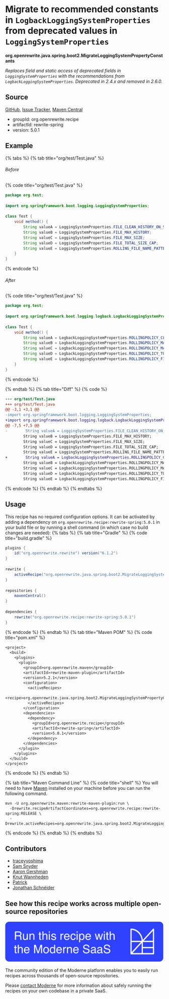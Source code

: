 # Migrate to recommended constants in `LogbackLoggingSystemProperties` from deprecated values in `LoggingSystemProperties`

**org.openrewrite.java.spring.boot2.MigrateLoggingSystemPropertyConstants**

_Replaces field and static access of deprecated fields in `LoggingSystemProperties` with the recommendations from `LogbackLoggingSystemProperties`. Deprecated in 2.4.x and removed in 2.6.0._

## Source

[GitHub](https://github.com/openrewrite/rewrite-spring/blob/main/src/main/java/org/openrewrite/java/spring/boot2/MigrateLoggingSystemPropertyConstants.java), [Issue Tracker](https://github.com/openrewrite/rewrite-spring/issues), [Maven Central](https://central.sonatype.com/artifact/org.openrewrite.recipe/rewrite-spring/5.0.1/jar)

* groupId: org.openrewrite.recipe
* artifactId: rewrite-spring
* version: 5.0.1

## Example


{% tabs %}
{% tab title="org/test/Test.java" %}

###### Before
{% code title="org/test/Test.java" %}
```java
package org.test;

import org.springframework.boot.logging.LoggingSystemProperties;

class Test {
    void method() {
        String valueA = LoggingSystemProperties.FILE_CLEAN_HISTORY_ON_START;
        String valueB = LoggingSystemProperties.FILE_MAX_HISTORY;
        String valueC = LoggingSystemProperties.FILE_MAX_SIZE;
        String valueD = LoggingSystemProperties.FILE_TOTAL_SIZE_CAP;
        String valueE = LoggingSystemProperties.ROLLING_FILE_NAME_PATTERN;
    }
}
```
{% endcode %}

###### After
{% code title="org/test/Test.java" %}
```java
package org.test;

import org.springframework.boot.logging.logback.LogbackLoggingSystemProperties;

class Test {
    void method() {
        String valueA = LogbackLoggingSystemProperties.ROLLINGPOLICY_CLEAN_HISTORY_ON_START;
        String valueB = LogbackLoggingSystemProperties.ROLLINGPOLICY_MAX_HISTORY;
        String valueC = LogbackLoggingSystemProperties.ROLLINGPOLICY_MAX_FILE_SIZE;
        String valueD = LogbackLoggingSystemProperties.ROLLINGPOLICY_TOTAL_SIZE_CAP;
        String valueE = LogbackLoggingSystemProperties.ROLLINGPOLICY_FILE_NAME_PATTERN;
    }
}
```
{% endcode %}

{% endtab %}
{% tab title="Diff" %}
{% code %}
```diff
--- org/test/Test.java
+++ org/test/Test.java
@@ -3,1 +3,1 @@
-import org.springframework.boot.logging.LoggingSystemProperties;
+import org.springframework.boot.logging.logback.LogbackLoggingSystemProperties;
@@ -7,5 +7,5 @@
-        String valueA = LoggingSystemProperties.FILE_CLEAN_HISTORY_ON_START;
        String valueB = LoggingSystemProperties.FILE_MAX_HISTORY;
        String valueC = LoggingSystemProperties.FILE_MAX_SIZE;
        String valueD = LoggingSystemProperties.FILE_TOTAL_SIZE_CAP;
        String valueE = LoggingSystemProperties.ROLLING_FILE_NAME_PATTERN;
+        String valueA = LogbackLoggingSystemProperties.ROLLINGPOLICY_CLEAN_HISTORY_ON_START;
        String valueB = LogbackLoggingSystemProperties.ROLLINGPOLICY_MAX_HISTORY;
        String valueC = LogbackLoggingSystemProperties.ROLLINGPOLICY_MAX_FILE_SIZE;
        String valueD = LogbackLoggingSystemProperties.ROLLINGPOLICY_TOTAL_SIZE_CAP;
        String valueE = LogbackLoggingSystemProperties.ROLLINGPOLICY_FILE_NAME_PATTERN;
```
{% endcode %}
{% endtab %}
{% endtabs %}


## Usage

This recipe has no required configuration options. It can be activated by adding a dependency on `org.openrewrite.recipe:rewrite-spring:5.0.1` in your build file or by running a shell command (in which case no build changes are needed): 
{% tabs %}
{% tab title="Gradle" %}
{% code title="build.gradle" %}
```groovy
plugins {
    id("org.openrewrite.rewrite") version("6.1.2")
}

rewrite {
    activeRecipe("org.openrewrite.java.spring.boot2.MigrateLoggingSystemPropertyConstants")
}

repositories {
    mavenCentral()
}

dependencies {
    rewrite("org.openrewrite.recipe:rewrite-spring:5.0.1")
}
```
{% endcode %}
{% endtab %}
{% tab title="Maven POM" %}
{% code title="pom.xml" %}
```markup
<project>
  <build>
    <plugins>
      <plugin>
        <groupId>org.openrewrite.maven</groupId>
        <artifactId>rewrite-maven-plugin</artifactId>
        <version>5.2.1</version>
        <configuration>
          <activeRecipes>
            <recipe>org.openrewrite.java.spring.boot2.MigrateLoggingSystemPropertyConstants</recipe>
          </activeRecipes>
        </configuration>
        <dependencies>
          <dependency>
            <groupId>org.openrewrite.recipe</groupId>
            <artifactId>rewrite-spring</artifactId>
            <version>5.0.1</version>
          </dependency>
        </dependencies>
      </plugin>
    </plugins>
  </build>
</project>
```
{% endcode %}
{% endtab %}

{% tab title="Maven Command Line" %}
{% code title="shell" %}
You will need to have [Maven](https://maven.apache.org/download.cgi) installed on your machine before you can run the following command.

```shell
mvn -U org.openrewrite.maven:rewrite-maven-plugin:run \
  -Drewrite.recipeArtifactCoordinates=org.openrewrite.recipe:rewrite-spring:RELEASE \
  -Drewrite.activeRecipes=org.openrewrite.java.spring.boot2.MigrateLoggingSystemPropertyConstants
```
{% endcode %}
{% endtab %}
{% endtabs %}
## Contributors
* [traceyyoshima](tracey.yoshima@gmail.com)
* [Sam Snyder](sam@moderne.io)
* [Aaron Gershman](aegershman@gmail.com)
* [Knut Wannheden](knut@moderne.io)
* [Patrick](patway99@gmail.com)
* [Jonathan Schnéider](jkschneider@gmail.com)


## See how this recipe works across multiple open-source repositories

[![Moderne Link Image](/.gitbook/assets/ModerneRecipeButton.png)](https://public.moderne.io/recipes/org.openrewrite.java.spring.boot2.MigrateLoggingSystemPropertyConstants)

The community edition of the Moderne platform enables you to easily run recipes across thousands of open-source repositories.

Please [contact Moderne](https://moderne.io/product) for more information about safely running the recipes on your own codebase in a private SaaS.
